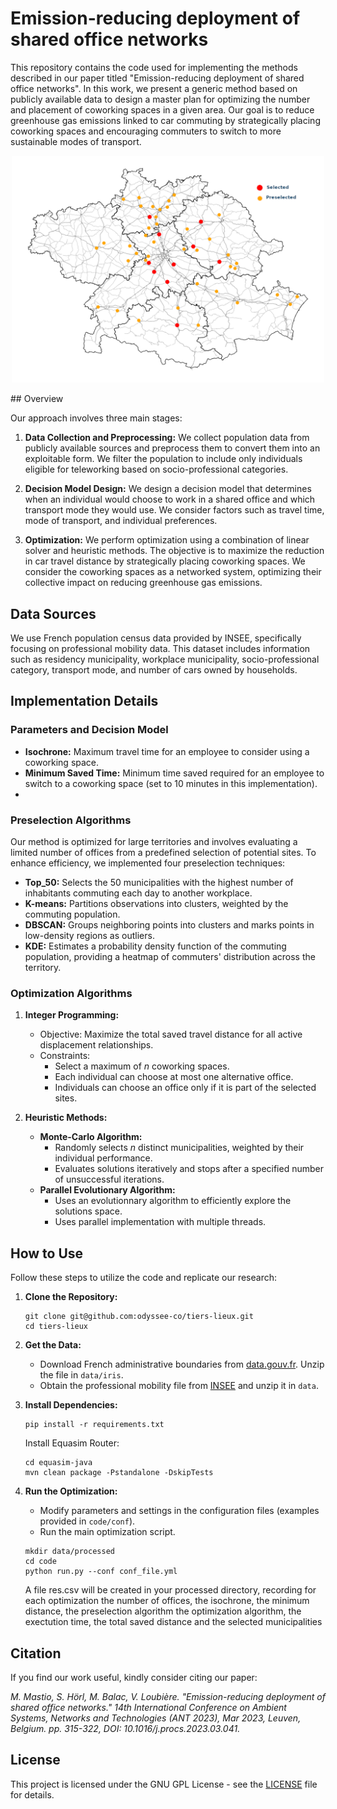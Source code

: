 # Emission-reducing deployment of shared office networks

This repository contains the code used for implementing the methods described in our paper titled "Emission-reducing deployment of shared office networks". In this work, we present a generic method based on publicly available data to design a master plan for optimizing the number and placement of coworking spaces in a given area. Our goal is to reduce greenhouse gas emissions linked to car commuting by strategically placing coworking spaces and encouraging commuters to switch to more sustainable modes of transport.

<p align="center">
<img src="https://github.com/odyssee-co/tiers-lieux/blob/main/img/map_n10_iso30_min10_mip_dbscan.png" alt="Shared Office Networks for Toulouse area" width="500"/>
</p>
## Overview

Our approach involves three main stages:

1. **Data Collection and Preprocessing:** We collect population data from publicly available sources and preprocess them to convert them into an exploitable form. We filter the population to include only individuals eligible for teleworking based on socio-professional categories.

2. **Decision Model Design:** We design a decision model that determines when an individual would choose to work in a shared office and which transport mode they would use. We consider factors such as travel time, mode of transport, and individual preferences.

3. **Optimization:** We perform optimization using a combination of linear solver and heuristic methods. The objective is to maximize the reduction in car travel distance by strategically placing coworking spaces. We consider the coworking spaces as a networked system, optimizing their collective impact on reducing greenhouse gas emissions.

## Data Sources

We use French population census data provided by INSEE, specifically focusing on professional mobility data. This dataset includes information such as residency municipality, workplace municipality, socio-professional category, transport mode, and number of cars owned by households.

## Implementation Details

### Parameters and Decision Model
- **Isochrone:** Maximum travel time for an employee to consider using a coworking space.
- **Minimum Saved Time:** Minimum time saved required for an employee to switch to a coworking space (set to 10 minutes in this implementation).
- 
### Preselection Algorithms
Our method is optimized for large territories and involves evaluating a limited number of offices from a predefined selection of potential sites. To enhance efficiency, we implemented four preselection techniques:

- **Top\_50:** Selects the 50 municipalities with the highest number of inhabitants commuting each day to another workplace.
- **K-means:** Partitions observations into clusters, weighted by the commuting population.
- **DBSCAN:** Groups neighboring points into clusters and marks points in low-density regions as outliers.
- **KDE:** Estimates a probability density function of the commuting population, providing a heatmap of commuters' distribution across the territory.


### Optimization Algorithms
1. **Integer Programming:**
   - Objective: Maximize the total saved travel distance for all active displacement relationships.
   - Constraints:
     - Select a maximum of *n* coworking spaces.
     - Each individual can choose at most one alternative office.
     - Individuals can choose an office only if it is part of the selected sites.

2. **Heuristic Methods:**
   - **Monte-Carlo Algorithm:**
     - Randomly selects *n* distinct municipalities, weighted by their individual performance.
     - Evaluates solutions iteratively and stops after a specified number of unsuccessful iterations.
   - **Parallel Evolutionary Algorithm:**
     - Uses an evolutionnary algorithm to efficiently explore the solutions space.
     - Uses parallel implementation with multiple threads.

## How to Use

Follow these steps to utilize the code and replicate our research:


1. **Clone the Repository:**
   ```
   git clone git@github.com:odyssee-co/tiers-lieux.git
   cd tiers-lieux
   ```
   
2. **Get the Data:**
   - Download French administrative boundaries from [data.gouv.fr](https://www.data.gouv.fr/fr/datasets/decoupage-administratif-communal-francais-issu-d-openstreetmap/). Unzip the file in `data/iris`.
   - Obtain the professional mobility file from [INSEE](https://www.insee.fr/fr/statistiques/fichier/5395749/RP2018_mobpro_csv.zip) and unzip it in `data`.

3. **Install Dependencies:**
   ```
   pip install -r requirements.txt
   ```
   Install Equasim Router:
   ```
   cd equasim-java
   mvn clean package -Pstandalone -DskipTests
   ```

4. **Run the Optimization:**
   - Modify parameters and settings in the configuration files (examples provided in `code/conf`).
   - Run the main optimization script.
   ```
   mkdir data/processed
   cd code
   python run.py --conf conf_file.yml
   ```
   A file res.csv will be created in your processed directory, recording for each optimization the number of offices, the isochrone, the minimum distance, the preselection algorithm the optimization algorithm, the exectution time, the total saved distance and the selected municipalities 

## Citation

If you find our work useful, kindly consider citing our paper:

*M. Mastio, S. Hörl, M. Balac, V. Loubière. "Emission-reducing deployment of shared office networks." 14th International Conference on Ambient Systems, Networks and Technologies (ANT 2023), Mar 2023, Leuven, Belgium. pp. 315-322, DOI: 10.1016/j.procs.2023.03.041.*

## License

This project is licensed under the GNU GPL License - see the [LICENSE](LICENSE) file for details.
